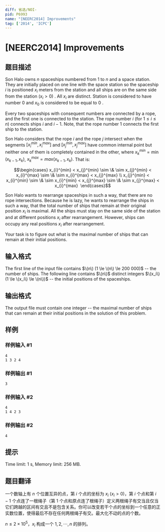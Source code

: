 ```yaml
---
diff: 省选/NOI-
pid: P6993
name: "[NEERC2014] Improvements"
tag: ['2014', 'ICPC']
---
```

# [NEERC2014] Improvements
## 题目描述



Son Halo owns $n$ spaceships numbered from $1$ to $n$ and a space station. They are initially placed on one line with the space station so the spaceship $i$ is positioned $x_i$ meters from the station and all ships are on the same side from the station $(x_i > 0)$ . All $x_i$ are distinct. Station is considered to have number $0$ and $x_0$ is considered to be equal to $0$ .

Every two spaceships with consequent numbers are connected by a rope, and the first one is connected to the station. The rope number $i$ (for $1 \le i \le n)$ connects ships $i$ and $i-1.$ Note, that the rope number $1$ connects the first ship to the station.

Son Halo considers that the rope $i$ and the rope $j$ intersect when the segments $[x_{i}^{min}, x_{i}^{max}]$ and $[x_{j}^{min}, x_{j}^{max}]$ have common internal point but neither one of them is completely contained in the other, where $x_{k}^{min} = \min(x_{k−1}, x_k)$, $x_{k}^{max} = max(x_{k−1}, x_k).$ That is:

$$\begin{cases} x_{i}^{min} < x_{j}^{min} \sim \& \sim x_{j}^{min} < x_{i}^{max} \sim \& \sim x_{i}^{max} < x_{j}^{max} \\ x_{j}^{min} < x_{i}^{min} \sim \& \sim x_{i}^{min} < x_{j}^{max} \sim \& \sim x_{j}^{max} < x_{i}^{max}  \end{cases}$$

Son Halo wants to rearrange spaceships in such a way, that there are no rope intersections. Because he is lazy, he wants to rearrange the ships in such a way, that the total number of ships that remain at their original position $x_i$ is maximal. All the ships must stay on the same side of the station and at different positions $x_i$ after rearrangement. However, ships can occupy any real positions $x_i$ after rearrangement.

Your task is to figure out what is the maximal number of ships that can remain at their initial positions.


## 输入格式



The first line of the input file contains $\(n\) (1 \le \(n\) \le 200 000)$ -- the number of ships. The following line contains $\(n\)$ distinct integers $\(x_i\) (1 \le \(x_i\) \le \(n\))$ -- the initial positions of the spaceships.


## 输出格式



The output file must contain one integer -- the maximal number of ships that can remain at their initial positions in the solution of this problem.


## 样例

### 样例输入 #1
```
4
1 3 2 4

```
### 样例输出 #1
```
3

```
### 样例输入 #2
```
4
1 4 2 3

```
### 样例输出 #2
```
4

```
## 提示

Time limit: 1 s, Memory limit: 256 MB. 


## 题目翻译

一个数轴上有 $n$ 个位置互异的点，第 $i$ 个点的坐标为 $x_i\ (x_i \gt 0)$，第 $i$ 个点和第 $i - 1$ 个点连了一根绳子（第 $1$ 个点和原点连了根绳子）定义两根绳子有交当且仅当它们跨越的区间有交且不是包含关系。你可以改变若干个点的坐标到一个任意的正实数位置，使得最后不存在任何两根绳子有交。最大化不动的点的个数。

$n\le 2\times 10^5$，$x_i$ 构成一个 $1,2,\cdots,n$ 的排列。
